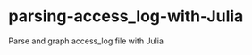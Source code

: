 parsing-access_log-with-Julia
=============================

Parse and graph access_log file with Julia
